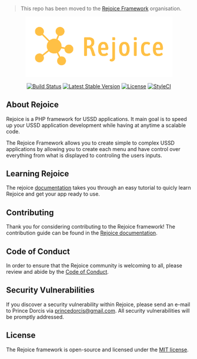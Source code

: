 > This repo has been moved to the [Rejoice Framework](https://github.com/rejoice-framework/rejoice) organisation.

<p align="center"><img src="https://github.com/prinx/rejoice-docs/raw/master/assets/images/logo.png" width="400"></p>

<p align="center">
<a href="https://travis-ci.org/prinx/rejoice"><img src="https://travis-ci.org/prinx/rejoice.svg" alt="Build Status"></a>
<a href="https://packagist.org/packages/prinx/rejoice"><img src="https://poser.pugx.org/prinx/rejoice/v/stable.svg" alt="Latest Stable Version"></a>
<a href="https://packagist.org/packages/prinx/rejoice"><img src="https://poser.pugx.org/prinx/rejoice/license.svg" alt="License"></a>
<a href="https://github.styleci.io/repos/274399081?branch=master"><img src="https://github.styleci.io/repos/274399081/shield?branch=master" alt="StyleCI"></a>
</p>

## About Rejoice

Rejoice is a PHP framework for USSD applications. It main goal is to speed up your USSD application development while having at anytime a scalable code.

The Rejoice Framework allows you to create simple to complex USSD applications by allowing you to create each menu and have control over everything from what is displayed to controling the users inputs.

## Learning Rejoice

The rejoice [documentation](https://prinx.github.io/rejoice-docs) takes you through an easy tutorial to quicly learn Rejoice and get your app ready to use.

## Contributing

Thank you for considering contributing to the Rejoice framework! The contribution guide can be found in the [Rejoice documentation](https://prinx.github.io/rejoice-docs/contributions).

## Code of Conduct

In order to ensure that the Rejoice community is welcoming to all, please review and abide by the [Code of Conduct](https://prinx.github.io/rejoice-docs/contributions#code-of-conduct).

## Security Vulnerabilities

If you discover a security vulnerability within Rejoice, please send an e-mail to Prince Dorcis via [princedorcis@gmail.com](mailto:princedorcis@gmail.com). All security vulnerabilities will be promptly addressed.

## License

The Rejoice framework is open-source and licensed under the [MIT license](https://opensource.org/licenses/MIT).

